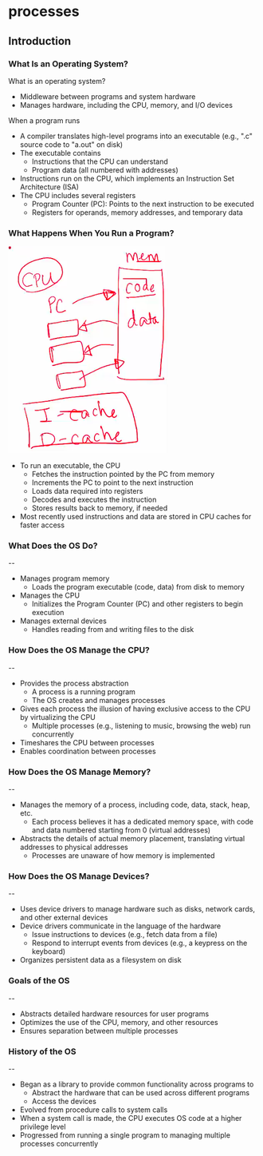 # processes

## Introduction

### What Is an Operating System?

What is an operating system?

- Middleware between programs and system hardware
- Manages hardware, including the CPU, memory, and I/O devices

When a program runs

- A compiler translates high-level programs into an executable (e.g., ".c" source code to "a.out" on disk)
- The executable contains
  - Instructions that the CPU can understand
  - Program data (all numbered with addresses)
- Instructions run on the CPU, which implements an Instruction Set Architecture (ISA)
- The CPU includes several registers
  - Program Counter (PC): Points to the next instruction to be executed
  - Registers for operands, memory addresses, and temporary data

### What Happens When You Run a Program?

![img](./img/1.png)

- To run an executable, the CPU
  - Fetches the instruction pointed by the PC from memory
  - Increments the PC to point to the next instruction
  - Loads data required into registers
  - Decodes and executes the instruction
  - Stores results back to memory, if needed
- Most recently used instructions and data are stored in CPU caches for faster access

### What Does the OS Do?

--

- Manages program memory
  - Loads the program executable (code, data) from disk to memory
- Manages the CPU
  - Initializes the Program Counter (PC) and other registers to begin execution
- Manages external devices
  - Handles reading from and writing files to the disk

### How Does the OS Manage the CPU?

--

- Provides the process abstraction
  - A process is a running program
  - The OS creates and manages processes
- Gives each process the illusion of having exclusive access to the CPU by virtualizing the CPU
  - Multiple processes (e.g., listening to music, browsing the web) run concurrently
- Timeshares the CPU between processes
- Enables coordination between processes

### How Does the OS Manage Memory?

--

- Manages the memory of a process, including code, data, stack, heap, etc.
  - Each process believes it has a dedicated memory space, with code and data numbered starting from 0 (virtual addresses)
- Abstracts the details of actual memory placement, translating virtual addresses to physical addresses
  - Processes are unaware of how memory is implemented

### How Does the OS Manage Devices?

--

- Uses device drivers to manage hardware such as disks, network cards, and other external devices
- Device drivers communicate in the language of the hardware
  - Issue instructions to devices (e.g., fetch data from a file)
  - Respond to interrupt events from devices (e.g., a keypress on the keyboard)
- Organizes persistent data as a filesystem on disk

### Goals of the OS

--

- Abstracts detailed hardware resources for user programs
- Optimizes the use of the CPU, memory, and other resources
- Ensures separation between multiple processes

### History of the OS

--

- Began as a library to provide common functionality across programs to
  - Abstract the hardware that can be used across different programs
  - Access the devices
- Evolved from procedure calls to system calls
- When a system call is made, the CPU executes OS code at a higher privilege level
- Progressed from running a single program to managing multiple processes concurrently

<!-- ## Process Abstraction

### What Is Process Abstraction?

--

- When you run an executable file, the OS creates a process which is a running program
- The OS timeshares the CPU across multiple processes, virtualizing the CPU
- The OS has a CPU scheduler that picks one of the many active processes to execute on a CPU
- A CPU scheduler contains
  - Policy: Defines which process to run
  - Mechanism: Defines how to "context switch" between processes

### What Constitutes a Process?

![img](./img/2.png)

- A unique identifier (`PID`)
- Memory image
  - Code and data (static)
  - Stack and heap (dynamic)
    - Stack: Function calls, local variables, etc.
    - Heap: Dynamically allocated memory
- CPU context: Registers
  - Program counter
  - Current operands
  - Stack pointer
- File descriptors
  - Pointers to open files and devices

### How Does the OS Create a Process?

![img](./img/3.png)

- Allocates memory and creates a memory image
  - Loads code and data from the disk executable
  - Creates a runtime stack and heap
- Opens basic files - `STDIN`, `STDOUT`, `STDERR`
- Initializes CPU registers
  - PC points to the first instruction

### States of a Process

States

- Running: Currently executing on the CPU
- Ready: Waiting to be scheduled
- Blocked: Suspended, not ready to run
  - Why? Waiting for some event, e.g., the process issues a read from disk
  - When is it unblocked? The disk issues an interrupt when data is ready
- New: Being created, yet to run
- Dead: Terminated

![img](./img/4.png)

- Ready &rarr; Running: The OS scheduler assigns the CPU to the process
- Running &rarr; Ready: The OS takes the CPU away (e.g., time limit reached)
- Running &rarr; Blocked: The process initiates a wait (e.g., starts I/O)
- Blocked &rarr; Ready: The awaited event finishes (e.g., I/O done), making the process runnable again (waiting for the CPU)

Example

![img](./img/5.png)

### OS Data Structures

--

- The OS maintains a data structure (e.g., a list) of all active processes
- Information about each process is stored in a process control block (`PCB`)
  - Process identifier
  - Process state
  - Pointers to other related processes (parent)
  - CPU context of the process (saved when the process is suspended)
  - Pointers to memory locations
  - Pointers to open files

## System Calls for Process Management

### What API Does the OS Provide to User Programs?

--

- `API` = Application Programming Interface
  - Functions available to write user programs
- The `API` provided by the OS is a set of "system calls."
  - A system call is a function call into OS code that runs at a higher privilege level of the CPU
  - Access to sensitive operations (e.g., access to hardware) is allowed only at a higher privilege level
  - Some "blocking" system calls cause the process to be blocked and descheduled (e.g., read from disk)

### Should We Rewrite Programs for Each OS?

--

- `POSIX` (Portable Operating System Interface) `API`: A standard set of system calls that an OS must implement
  - Programs written to the `POSIX API` can run on any `POSIX`-compliant OS
  - Most modern OSes are `POSIX`-compliant
  - Ensures program portability
- Programming language libraries hide the details of invoking/canceling system calls
  - The `printf` function in the C library calls the `write` system call to write to the screen
  - User programs usually do not need to worry about invoking system calls

### System Call Processes in Unix

System calls

- `fork()` creates a new child process
  - All processes are created by forking from a parent
  - The `init` process is the ancestor of all processes
- `exec()` makes a process execute a given executable
- `exit()` terminates a process
- `wait()` causes a parent to block until the child terminates or waits for a process to finish

Many variants exist of the above system calls with different arguments

### What Happens During a `Fork()`?

![img](./img/6.png)

- A new process is created by making a copy of the parent's memory image
- The new process is added to the OS process list and scheduled
- The parent and child start execution just after `fork()` (with different return values)
- The parent and child execute and modify memory data independently

![img](./img/7.png)

- In the child process, `fork()` returns 0
- In the parent process, `fork()` returns the `PID` of the newly created child process

### Waiting for a Child Process to Terminate

--

- Process termination scenarios
  - Normal: By calling `exit()` (`exit` is called automatically when the end of the `main` function is reached)
  - Abnormal: The OS terminates a misbehaving process
- A terminated process exists as a zombie - it still consumes memory
- When a parent calls `wait()`, the zombie child is cleaned up or reaped
- What if the parent terminates before the child?
  - The `init` process adopts orphans and reaps them

![img](./img/8.png)

### What Happens During `Exec()`?

--

- After `fork()`, the parent and child are running the same code
  - Not too useful
- A process can run `exec()` to load another executable into its memory image
- A child can run a different program from the parent
  - Replaces the memory image of the current process (code, data, heap, and stack) with the new program
- Variants of `exec()`, e.g., to pass command-line arguments to the new executable

![img](./img/9.png)

### How Does a Shell Work?

--

- In a basic OS, the `init` process is created after the initialization of hardware (on modern systems, `systemd` or `init` with `PID` 1)
- The `init` process spawns a shell (like `bash`, `zsh`, or `sh`)
- The shell reads a user command, forks a child, `execs` the command executable, waits for it to finish, and then reads the next command
- Common commands like `ls` are all executables that are simply `exec`'ed by the shell

Example with general steps

- The shell reads the command `ls`
- The shell parses the command and locates the `ls`
- executable in `$PATH` (e.g., `/bin/ls`)
- The shell forks a child process
- The child process calls `execve("/bin/ls", ["ls"], [env])`
- The parent shell calls `waitpid()` and pauses
- The child process writes the result to its standard output
- The child process finishes execution and terminates
- The parent shell resumes after `waitpid()` returns and updates the `$?` status variable
- The parent shell displays the prompt (`$`), ready for the next command

### More Funky Things About the Shell

--

- The shell can manipulate the child in strange ways
- Suppose you want to redirect output from a command to a file
- `prompt>ls > foo.txt`
- The shell spawns a child, redirects its standard output to a file using `open()`, then calls `exec` on the child

![img](./img/10.png)

## Process Execution Mechanism

### Process Execution

--

- The OS allocates memory and creates a memory image
  - Code and data (from the executable)
  - Stack and heap
- Points the CPU program counter to the next instruction
  - Other registers may store operands, return values, etc.
- After setup, the OS is out of the way - completed, and the process executes directly on the CPU
- The OS is not involved in every single instruction execution

### How Does a Simple Function Call Work?

Things to recall

- The Program Counter (PC) holds the memory address of the next instruction to be executed by the CPU
- The Stack Pointer (`SP`) points to the current top of the stack in memory
- The Base Pointer (`BP`) / Frame Pointer (`FP`) points to a fixed location within the current stack frame, making access to function arguments, local variables, and other stack frame data easier
- The stack manages function calls and stores temporary data like local variables and return addresses

How a simple function call works in a sequential flow

- When calling
  - A function call (e.g., `myFunction()`) translates to a specific CPU instruction - `CALL`
  - The `CALL` instruction performs two primary, sequential actions
    - It pushes the return address onto the stack - the address in the calling function where execution resumes after the called function finishes
    - The PC points to the next instruction (memory address) where the function's code begins
- Inside the called function
  - Once execution begins inside the called function, a new stack frame is created on the stack
  - The `SP` points to the top of the stack

![img](./img/11.png)

### How Is a System Call Different?

--

- CPU hardware has multiple privilege levels
  - One to run user code: User mode
  - One to run OS code like system calls: Kernel mode
  - Some instructions execute only in kernel mode
- The kernel does not trust or use the user stack
  - Uses a separate kernel stack when in kernel mode
  - User stack: Each user process has its own stack in user space
  - Kernel stack: When a system call is made, the CPU switches to a separate kernel stack that belongs to the calling process but exists in kernel space
- The kernel does not trust user-provided addresses to jump to
  - The kernel sets up the Interrupt Descriptor Table (`IDT`) at boot time
  - The `IDT` has addresses of kernel functions to run for system calls and other events

### Trap Instruction

Trap instruction execution steps

- When a system call must be made, a special `trap` instruction is run (usually hidden from the user by `libc`)
- `Trap` instruction execution
  - Moves the CPU to a higher privilege level
  - Switches to the kernel stack
  - Saves context (old PC, registers) on the kernel stack
  - Looks up the address in the `IDT` and jumps to the trap handler function in OS code

![img](./img/12.png)

Triggers for `trap` instructions and `IDT` lookup

- The `trap` instruction is executed on hardware in the following cases
  - System call (program needs OS service)
  - Program fault (program does something illegal, e.g., accesses memory it doesn't have access to)
  - Interrupt (external device needs the attention of the OS, e.g., a network packet has arrived on the network card)
- Across all cases, the mechanism is: Save context on the kernel stack and switch to the OS address in the `IDT`
- The `IDT` has many entries/functions; which to use?
  - System calls/interrupts store a number in a CPU register before calling `trap`, to identify which `IDT` entry to use

Return from `trap` and exit kernel mode

- When the OS is done handling a syscall or interrupt, it calls a special instruction - `return-from-trap`
  - Restores the context of CPU registers from the kernel stack
  - Changes CPU privilege from kernel mode to user mode
  - Restores the PC and jumps to user code after the `trap`
- The user process is unaware that it was suspended and resumes execution as normal
- Will you always return to the same user process from kernel mode? No
- Before returning to user mode, the OS checks whether it should continue running the same process or switch to another process

### Why Switch Between Processes?

--

- Sometimes when the OS is in kernel mode, it cannot return to the same process it left
  - The process has exited or must be terminated (e.g., segfault)
  - The process has made a blocking system call (e.g., reading data from disk, waiting for network input, waiting for a timer)
    - The process transfers control to the kernel to handle the request
    - The kernel starts the operation
    - The kernel blocks the process while operating &rarr; the process is in a waiting or blocked state &rarr; the process cannot use the CPU
    - A context switch is performed by the OS to select another process from the "ready" queue to run on the CPU
    - After finishing the operation, the kernel updates the process state from "blocked" to "ready."
- Sometimes, the OS does not want to return to the same process
  - The process has run for too long
  - It must timeshare the CPU with other processes
- In such cases, the OS performs a context switch to switch from one process to another

### The OS Scheduler

--

- The OS scheduler has two parts
  - A policy to pick which process to run
  - A mechanism to switch to that process
- Non-preemptive (cooperative) schedulers are polite
  - Switch only if the process cannot run - blocked or terminated
- Preemptive (non-cooperative) schedulers can switch even when the process is ready to continue
  - The CPU generates a periodic timer interrupt
  - After servicing the interrupt, the OS checks if the current process has run for too long

### Mechanism of Context Switch

Example: Process A has moved from user to kernel mode; the OS decides it must switch from A to B

- Save the context (PC, registers, kernel stack pointer) of A on its kernel stack
- Switch the `SP` to the kernel stack of B
- Restore context from B's kernel stack
  - Who has saved registers on B's kernel stack?
    - The OS did, when it switched out B in the past
- Now, the CPU is running B in kernel mode; `return-from-trap` to switch to user mode of B

### A Subtlety on Saving Context

--

- Context (PC and other CPU registers) is saved on the kernel stack in two different scenarios
- When going from user mode to kernel mode, user context (e.g., which instruction of user code you stopped at) is saved on the kernel stack by the `trap` instruction
  - Restored by `return-from-trap`
- During a context switch, the kernel context (e.g., where you stopped in the OS code) of process A is saved on the kernel stack of A by the context switching code
  - Restores the kernel context of process B

## Scheduling Policies

### What Is a Scheduling Policy?

--

- On a context switch, which process to run next, from the set of ready processes?
- The OS scheduler schedules the CPU requests (bursts) of processes
  - CPU burst = the CPU time used by a process in a continuous stretch
  - If a process comes back after an I/O wait, it counts as a fresh CPU burst

### What Are We Trying to Optimize?

--

- Maximize utilization (= fraction of time the CPU is used)
- Minimize average turnaround time (= time from a process's arrival to completion)
- Minimize average response time (= time from a process's arrival to first scheduling)
- Fairness: All processes must be treated equally
- Minimize overhead: Run a process long enough to amortize (reduce) the cost of a context switch (~1 microsecond)

### First-in-First-Out (`FIFO`)

`FIFO` runs processes in arrival order (e.g., A, B, C at t=0) without preemption until completion

- Pros
  - Simple to implement
  - Fair by arrival order
- Cons
  - The convoy effect delays short jobs
  - High turnaround times (especially for processes arriving later or shorter jobs stuck behind longer ones)

![img](./img/13.png)

### Shortest Job First (`SJF`)

`SJF` runs the shortest job first, non-preemptively; it is optimal when jobs arrive together

- Pros
  - Minimizes wait time for simultaneous arrivals
  - Efficient for varied job lengths
- Cons
  - Short jobs wait if a long job starts
  - Needs accurate job length estimates

![img](./img/14.png)

### Shortest Time-to-Completion First (`STCF`)

`STCF` (or `SRTF`) preempts for the job with the shortest remaining time on new arrivals

- Pros
  - Lowers wait time dynamically
  - Prioritizes near-complete jobs
- Cons
  - High context switch overhead
  - Needs remaining time estimates

![img](./img/15.png)

### Round Robin (`RR`)

`RR` gives each process a fixed time slice, preempting and cycling through a queue

- Pros
  - Fair CPU sharing
  - Good response time for interactive systems
- Cons
  - Poor turnaround for long jobs (frequently interrupted, etc.)
  - Quantum size impacts efficiency (too small increases context switch overhead; too large mimics `FIFO` behavior)

![img](./img/16.png)

### Schedulers in Real Systems

--

- Real schedulers are more complex
- For example, Linux uses a Multi-Level Feedback Queue (`MLFQ`)
  - Many queues, in order of priority
  - A process from the highest priority queue is scheduled first
  - Within the same priority, any algorithm like `RR` can be used
  - The priority of a process decays with its age

## Inter-Process Communication

### Inter-Process Communication (`IPC`)

--

- Processes do not share any memory with each other
  - Each has its own separate memory
- Some processes might want to work together for a task, so they need to communicate information
- `IPC` mechanisms to share information between processes

### Shared Memory

--

- Processes can both access the same region of memory via the `shmget()` system call
  - `int shmget (key_t key, int size, int shmflg)`
- By providing the same key, two processes can get the same segment of memory
- They can read/write to memory to communicate
- They need to take care that one is not overwriting the other's data. How?

### Signals

--

- A certain set of signals is supported by the OS
  - Some signals have a fixed meaning (e.g., a signal to terminate a process)
  - Some signals can be user-defined
- Signals can be sent to a process by the OS or another process (e.g., if you type Ctrl+C, the OS sends a `SIGINT` signal to the running process)
- Signal handler: Every process has default code to execute for each signal
  - Exit on a terminate signal
- Some signal handlers can be overridden to do other things

### Sockets

--

- Sockets can be used for two processes on the same machine or different machines to communicate
  - `TCP`/`UDP` sockets across machines
  - Unix sockets on the local machine
- Communicating with sockets
  - Processes open sockets and connect them to each other
  - Messages written into one socket can be read from another
  - The OS transfers data across the socket buffer

### Pipes

--

- The `pipe` system call returns two file descriptors
  - Read handle and write handle
  - A pipe is half-duplex (one-way) communication
  - Data written in one file descriptor can be read through another
- Regular pipes: Both `fds` are in the same process (how is this useful?)
  - The parent and child share `fds` after `fork()`
  - The parent uses one end to write, and the child uses the other end to read
- Named pipes: Two endpoints of a pipe can be in different processes
- Pipe data is buffered in OS buffers between write and read

### Message Queues

--

- Mailbox abstraction
- A process can open a mailbox at a specified location
- Processes can send/receive messages from the mailbox
- The OS buffers messages between send and receive

### Blocking vs Non-Blocking Communication

--

- Some `IPC` actions can block
  - Reading from a socket/pipe that has no data, or reading from an empty message queue
  - Writing to a full socket/pipe/message queue
- The system calls to read/write have versions that block or can return with an error code in case of failure
  - A socket read can return an error indicating no data to be read, instead of blocking -->
